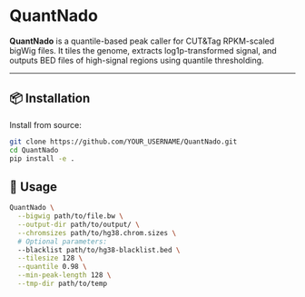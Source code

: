 # QuantNado

**QuantNado** is a quantile-based peak caller for CUT&Tag RPKM-scaled bigWig files. It tiles the genome, extracts log1p-transformed signal, and outputs BED files of high-signal regions using quantile thresholding.

---

## 📦 Installation

Install from source:

```bash
git clone https://github.com/YOUR_USERNAME/QuantNado.git
cd QuantNado
pip install -e .
```

## 🚀 Usage

```bash
QuantNado \
  --bigwig path/to/file.bw \
  --output-dir path/to/output/ \
  --chromsizes path/to/hg38.chrom.sizes \
  # Optional parameters:
  --blacklist path/to/hg38-blacklist.bed \
  --tilesize 128 \
  --quantile 0.98 \
  --min-peak-length 128 \
  --tmp-dir path/to/temp
```